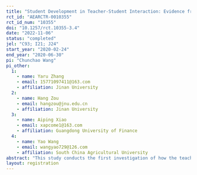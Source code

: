 ```yaml
---
title: "Student Development in Teacher-Student Interaction: Evidence from a Randomized Experiment in Online Education"
rct_id: "AEARCTR-0010355"
rct_id_num: "10355"
doi: "10.1257/rct.10355-3.4"
date: "2022-11-06"
status: "completed"
jel: "C93; I21; J24"
start_year: "2020-02-24"
end_year: "2020-06-30"
pi: "Chunchao Wang"
pi_other:
  1:
    - name: Yaru Zhang
    - email: 15771097411@163.com
    - affiliation: Jinan University
  2:
    - name: Hang Zou
    - email: hangzou@jnu.edu.cn
    - affiliation: Jinan University
  3:
    - name: Aiping Xiao
    - email: xapcome1@163.com
    - affiliation: Guangdong University of Finance
  4:
    - name: Yao Wang
    - email: wangyao729@126.com
    - affiliation: South China Agricultural University
abstract: "This study conducts the first investigation of how the teacher-student interaction in online education impacts the academic achievements and personality traits of primary school students using a field experiment. Our findings indicate that adding regular interactive online recitation sessions to pure online courses leads to significant improvements in students’ exam scores, as well as increased levels of extraversion, openness, and conscientiousness. The positive effects on students' academic achievements and personality traits can be attributed to students' enhanced learning motivation and engagement and increased levels of parental inputs, respectively."
layout: registration
---
```


